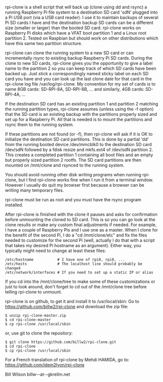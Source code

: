 
rpi-clone is a shell script that will back up (clone using dd and rsync)
a running Raspberry Pi file system to a destination SD card 'sdN' plugged
into a Pi USB port (via a USB card reader).
I use it to maintain backups of several Pi SD cards I have and the destination
backup SD cards can be a different size (smaller or larger) than the booted
SD card.  rpi-clone works on Raspberry Pi disks which have a VFAT boot
partition 1 and a Linux root partition 2.  Tested on Raspbian but should
work on other distributions which have this same two partition structure.

rpi-clone can clone the running system to a new SD card or can incrementally
rsync to existing backup Raspberry Pi SD cards.  During the clone to new SD
cards, rpi-clone gives you the opportunity to give a label name to the
partition 2 so you can keep track of which SD cards have been backed up.
Just stick a correspondingly named sticky label on each SD card you have
and you can look up the last clone date for that card in the rpi-clone log file
/var/log/rpi-clone.  My convention for my set of cards is to name 8GB cards:
	SD-RPI-8A, SD-RPI-8B, ...
and similarly, 4GB cards:
	SD-RPI-4A, ...

If the destination SD card has an existing partition 1 and partition 2
matching the running partition types, rpi-clone assumes (unless using the
-f option) that the SD card is an existing backup with the partitions
properly sized and set up for a Raspberry Pi.  All that is needed
is to mount the partitions and rsync them to the running system.

If these partitions are not found (or -f), then rpi-clone will ask
if it is OK to initialize the destination SD card partitions.
This is done by a partial 'dd' from the running booted device /dev/mmcblk0
to the destination SD card /dev/sdN followed by a fdisk resize and mkfs.ext4
of /dev/sdN partition 2.  This creates a completed partition 1 containing
all boot files and an empty but properly sized partition 2 rootfs.
The SD card  partitions are then mounted on /mnt/clone and rsynced to the
running system.

You should avoid running other disk writing programs when running rpi-clone,
but I find rpi-clone works fine when I run it from a terminal window.
However I usually do quit my browser first because a browser can be
writing many temporary files.

rpi-clone must be run as root and you must have the rsync program installed.

After rpi-clone is finished with the clone it pauses and asks for confirmation
before unmounting the cloned to SD card.  This is so you can go look at
the clone results or make any custom final adjustments if needed.  For example,
I have a couple of Raspberry Pis and I use one as a master.  When I clone for
the benefit of the second Pi, I do a "cd /mnt/clone/etc" and fix the files
needed to customize for the second Pi (well, actually I do that with a
script that takes my desired Pi hostname as an argument).  Either way, you
typically might need to change at least these files:

	/etc/hostname			# I have one of rpi0, rpi0, ...
	/etc/hosts				# The localhost line should probably be changed
	/etc/network/interfaces	# If you need to set up a static IP or alias

If you cd into the /mnt/clone/tree to make some of these customizations
or just to look around, don't forget to cd out of the /mnt/clone tree
before telling rpi-clone to unmount.

rpi-clone is on github, to get it and install it to /usr/local/sbin:
Go to https://github.com/billw2/rpi-clone and download the zip file:

	$ unzip rpi-clone-master.zip
	$ cd rpi-clone-master
	$ cp rpi-clone /usr/local/sbin

or, use git to clone the repository:

	$ git clone https://github.com/billw2/rpi-clone.git 
	$ cd rpi-clone
	$ cp rpi-clone /usr/local/sbin

For a French translation of rpi-clone by Mehdi HAMIDA, go to:
    https://github.com/idem2lyon/rpi-clone


Bill Wilson
billw--at--gkrellm.net
